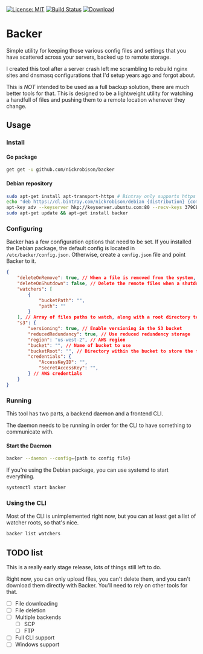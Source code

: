 [![License: MIT](https://img.shields.io/badge/License-MIT-yellow.svg)](https://opensource.org/licenses/MIT)
[![Build Status](https://travis-ci.org/nickrobison/backer.svg?branch=master)](https://travis-ci.org/nickrobison/backer)
[ ![Download](https://api.bintray.com/packages/nickrobison/debian/backer/images/download.svg) ](https://bintray.com/nickrobison/debian/backer/_latestVersion)
# Backer

Simple utility for keeping those various config files and settings that you have scattered across your servers, backed up to remote storage.

I created this tool after a server crash left me scrambling to rebuild nginx sites and dnsmasq configurations that I'd setup years ago and forgot about.

This is *NOT* intended to be used as a full backup solution, there are much better tools for that.
This is designed to be a lightweight utility for watching a handfull of files and pushing them to a remote location whenever they change.

## Usage

### Install

#### Go package

```bash
get get -u github.com/nickrobison/backer
```

#### Debian repository

```bash
sudo apt-get install apt-transport-https # Bintray only supports https connections
echo "deb https://dl.bintray.com/nickrobison/debian {distribution} {components}" | sudo tee -a /etc/apt/sources.list
apt-key adv --keyserver hkp://keyserver.ubuntu.com:80 --recv-keys 379CE192D401AB61 # We need to import the Bintray public key
sudo apt-get update && apt-get install backer
```

### Configuring

Backer has a few configuration options that need to be set.
If you installed the Debian package, the default config is located in `/etc/backer/config.json`.
Otherwise, create a `config.json` file and point Backer to it.

```json
{
    "deleteOnRemove": true, // When a file is removed from the system, delete its remote copy (Not implemented yet)
    "deleteOnShutdown": false, // Delete the remote files when a shutdown occurs (Not implemented yet)
    "watchers": [
        {
            "bucketPath": "",
            "path": ""
        }
    ], // Array of files paths to watch, along with a root directory to store files in
    "s3": {
        "versioning": true, // Enable versioning in the S3 bucket
        "reducedRedundancy": true, // Use reduced redundency storage
        "region": "us-west-2", // AWS region
        "bucket": "", // Name of bucket to use
        "bucketRoot": "", // Directory within the bucket to store the files
        "credentials": {
            "AccessKeyID": "",
            "SecretAccessKey": "",
        } // AWS credentials
    }
}
```

### Running

This tool has two parts, a backend daemon and a frontend CLI.

The daemon needs to be running in order for the CLI to have something to communicate with.

#### Start the Daemon

```bash
backer --daemon --config={path to config file}
```

If you're using the Debian package, you can use systemd to start everything.

```bash
systemctl start backer
```

### Using the CLI

Most of the CLI is unimplemented right now, but you can at least get a list of watcher roots, so that's nice.

```bash
backer list watchers
```

## TODO list

This is a really early stage release, lots of things still left to do.

Right now, you can only upload files, you can't delete them, and you can't download them directly with Backer. You'll need to rely on other tools for that.

- [ ] File downloading
- [ ] File deletion
- [ ] Multiple backends
    - [ ] SCP
    - [ ] FTP
- [ ] Full CLI support
- [ ] Windows support
